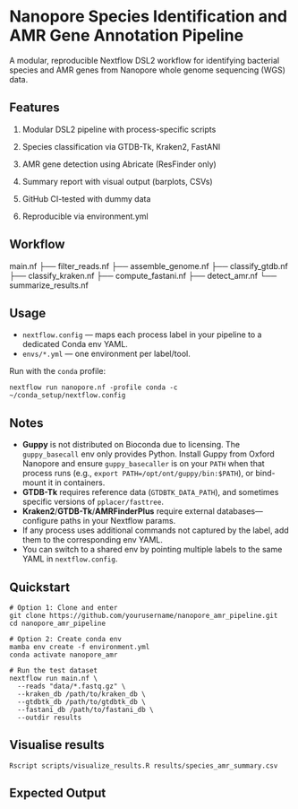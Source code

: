 # Nanopore Species Identification and AMR Gene Annotation Pipeline

A modular, reproducible Nextflow DSL2 workflow for identifying bacterial species and AMR genes from Nanopore whole genome sequencing (WGS) data.

## Features
1. Modular DSL2 pipeline with process-specific scripts

2. Species classification via GTDB-Tk, Kraken2, FastANI

3. AMR gene detection using Abricate (ResFinder only)

4. Summary report with visual output (barplots, CSVs)

5. GitHub CI-tested with dummy data

6. Reproducible via environment.yml

## Workflow

main.nf
├── filter_reads.nf
├── assemble_genome.nf
├── classify_gtdb.nf
├── classify_kraken.nf
├── compute_fastani.nf
├── detect_amr.nf
└── summarize_results.nf

## Usage

- `nextflow.config` — maps each process label in your pipeline to a dedicated Conda env YAML.
- `envs/*.yml` — one environment per label/tool.

Run with the `conda` profile:
```
nextflow run nanopore.nf -profile conda -c ~/conda_setup/nextflow.config
```

## Notes
- **Guppy** is not distributed on Bioconda due to licensing. The `guppy_basecall` env only provides Python.
  Install Guppy from Oxford Nanopore and ensure `guppy_basecaller` is on your `PATH` when that process runs
  (e.g., `export PATH=/opt/ont/guppy/bin:$PATH`), or bind-mount it in containers.
- **GTDB-Tk** requires reference data (`GTDBTK_DATA_PATH`), and sometimes specific versions of `pplacer/fasttree`.
- **Kraken2**/**GTDB-Tk**/**AMRFinderPlus** require external databases—configure paths in your Nextflow params.
- If any process uses additional commands not captured by the label, add them to the corresponding env YAML.
- You can switch to a shared env by pointing multiple labels to the same YAML in `nextflow.config`.


## Quickstart
```
# Option 1: Clone and enter
git clone https://github.com/yourusername/nanopore_amr_pipeline.git
cd nanopore_amr_pipeline

# Option 2: Create conda env
mamba env create -f environment.yml
conda activate nanopore_amr

# Run the test dataset
nextflow run main.nf \
  --reads "data/*.fastq.gz" \
  --kraken_db /path/to/kraken_db \
  --gtdbtk_db /path/to/gtdbtk_db \
  --fastani_db /path/to/fastani_db \
  --outdir results
```
## Visualise results
```
Rscript scripts/visualize_results.R results/species_amr_summary.csv
```
## Expected Output

